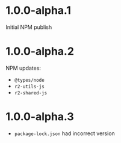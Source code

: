 # 1.0.0-alpha.1

Initial NPM publish

# 1.0.0-alpha.2

NPM updates:

* `@types/node`
* `r2-utils-js`
* `r2-shared-js`

# 1.0.0-alpha.3

* `package-lock.json` had incorrect version
